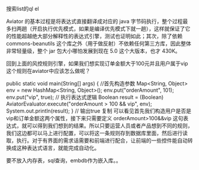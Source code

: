搜索list的ql el




Aviator 的基本过程是将表达式直接翻译成对应的 java 字节码执行，整个过程最多扫两趟（开启执行优先模式，如果是编译优先模式下就一趟），这样就保证了它的性能超越绝大部分解释性的表达式引擎，测试也证明如此；其次，除了依赖 commons-beanutils 这个库之外（用于做反射）不依赖任何第三方库，因此整体非常轻量级，整个 jar 包大小哪怕发展到现在 5.0 这个大版本，也才 430K。

回到上面的风控规则引擎，如果我们想实现订单金额大于100元并且用户属于vip这个规则在aviator中应该怎么做呢？

public static void main(String[] args) {
        //首先构造参数
        Map<String, Object> env = new HashMap<String, Object>();
        env.put("orderAmount", 101);
        env.put("vip", true);
        // 执行表达式逻辑
        Boolean result = (Boolean) AviatorEvaluator.execute("orderAmount > 100 && vip", env);
        System.out.println(result);
    }
    // 输出true
复制
可以看见首先我们构造用户是否是vip和订单金额这两个属性，接下来只需要定义 orderAmount>100&&vip 这句表达式，就可以得到我们想到的结果。所以只要运营人员或者产品想到不同的规则，我们这边都可以马上进行配置，可以将这一条规则存到数据库里面，然后进行读取，执行。对于有界面的需求话需要和前端进行配合，让前端的一些控件能自动转换成这种表达式语言，就能完成自动化。

要不放入内存表，sql查询，embdb作为嵌入库。。

